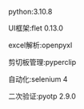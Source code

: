 python:3.10.8

UI框架:flet 0.13.0

excel解析:openpyxl

剪切板管理:pyperclip

自动化:selenium 4

二次验证:pyotp 2.9.0
